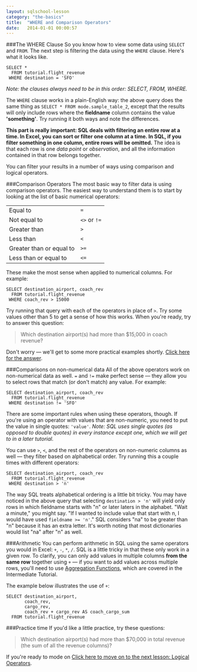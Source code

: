 ```yaml
---
layout: sqlschool-lesson
category: "the-basics"
title:  "WHERE and Comparison Operators"
date:   2014-01-01 00:00:57
---
```


###The WHERE Clause
So you know how to view some data using `SELECT` and `FROM`. The next step is filtering the data using the `WHERE` clause. Here's what it looks like.

    SELECT *
      FROM tutorial.flight_revenue
     WHERE destination = 'SFO'

*Note: the clauses always need to be in this order: SELECT, FROM, WHERE.*

The `WHERE` clause works in a plain-English way: the above query does the same thing as `SELECT * FROM mode.sample_table_2`, except that the results will only include rows where the **fieldname** column contains the value **'something'**. Try running it both ways and note the differences.

**This part is really important: SQL deals with filtering an entire row at a time. In Excel, you can sort or filter one column at a time. In SQL, if you filter something in one column, entire rows will be omitted.** The idea is that each row is one *data point* or *observation*, and all the information contained in that row belongs together.

You can filter your results in a number of ways using comparison and logical operators.

###Comparison Operators
The most basic way to filter data is using comparison operators. The easiest way to understand them is to start by looking at the list of basic numerical operators:

<table>
  <tr><td>Equal to</td><td><code>=</code></td></tr>
  <tr><td>Not equal to</td><td><code><></code> or <code>!=</code></td></tr>
  <tr><td>Greater than</td><td><code>></code></td></tr>
  <tr><td>Less than</td><td><code><</code></td></tr>
  <tr><td>Greater than or equal to</td><td><code>>=</code></td></tr>
  <tr><td>Less than or equal to</td><td><code><=</code></td></tr>
</table>

These make the most sense when applied to numerical columns. For example:

    SELECT destination_airport, coach_rev
      FROM tutorial.flight_revenue
     WHERE coach_rev > 15000

Try running that query with each of the operators in place of `>`. Try some values other than 5 to get a sense of how this works. When you're ready, try to answer this question:

> Which destination airport(s) had more than $15,000 in coach revenue?

Don't worry &mdash; we'll get to some more practical examples shortly. [Click here for the answer](LINK).

###Comparisons on non-numerical data
All of the above operators work on non-numerical data as well. `=` and `!=` make perfect sense &mdash; they allow you to select rows that match (or don't match) any value. For example:

    SELECT destination_airport, coach_rev
      FROM tutorial.flight_revenue
     WHERE destination != 'SFO'

There are some important rules when using these operators, though. If you're using an operator with values that are non-numeric, you need to put the value in single quotes: `'value'`. *Note: SQL uses single quotes (as opposed to double quotes) in every instance except one, which we will get to in a later tutorial.*

You can use `>`, `<`, and the rest of the operators on non-numeric columns as well &mdash; they filter based on alphabetical order. Try running this a couple times with different operators:

    SELECT destination_airport, coach_rev
      FROM tutorial.flight_revenue
     WHERE destination > 'n'

The way SQL treats alphabetical ordering is a little bit tricky. You may have noticed in the above query that selecting `destination > 'n'` will yield only rows in which fieldname starts with "n" or later laters in the alphabet. "Wait a minute," you might say. "If I wanted to include value that start with n, I would have used `fieldname >= 'n'`." SQL considers "na" to be greater than "n" because it has an extra letter. It's worth noting that most dictionaries would list "na" after "n" as well.

###Arithmetic
You can perform arithmetic in SQL using the same operators you would in Excel: `+`, `-`, `*`, `/`. SQL is a little tricky in that these only work in a given row. To clarify, you can only add values in multiple columns **from the same row** together using `+` &mdash; if you want to add values across multiple rows, you'll need to use [Aggregation Functions](/intermediate-sql/aggregation-functions.html), which are covered in the Intermediate Tutorial.

The example below illustrates the use of `+`:

    SELECT destination_airport,
           coach_rev,
           cargo_rev,
           coach_rev + cargo_rev AS coach_cargo_sum
      FROM tutorial.flight_revenue

###Practice time
If you'd like a little practice, try these questions:

> Which destination airport(s) had more than $70,000 in total revenue (the sum of all the revenue columns)?

If you're ready to mode on [Click here to move on to the next lesson: Logical Operators](/the-basics/logical-operators.html).

